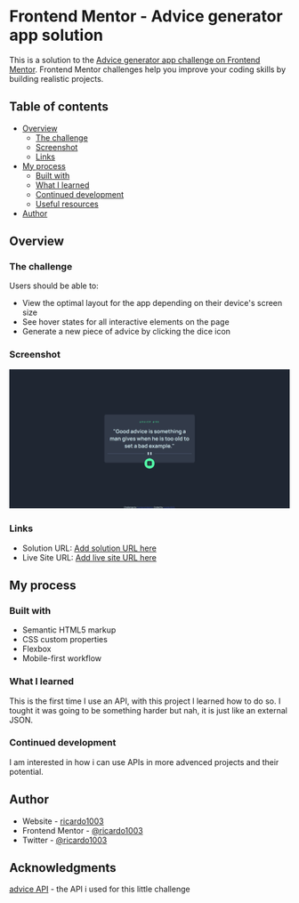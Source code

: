 # Frontend Mentor - Advice generator app solution

This is a solution to the [Advice generator app challenge on Frontend Mentor](https://www.frontendmentor.io/challenges/advice-generator-app-QdUG-13db). Frontend Mentor challenges help you improve your coding skills by building realistic projects.

## Table of contents

- [Overview](#overview)
  - [The challenge](#the-challenge)
  - [Screenshot](#screenshot)
  - [Links](#links)
- [My process](#my-process)
  - [Built with](#built-with)
  - [What I learned](#what-i-learned)
  - [Continued development](#continued-development)
  - [Useful resources](#useful-resources)
- [Author](#author)

## Overview

### The challenge

Users should be able to:

- View the optimal layout for the app depending on their device's screen size
- See hover states for all interactive elements on the page
- Generate a new piece of advice by clicking the dice icon

### Screenshot

![](./images/image.png)

### Links

- Solution URL: [Add solution URL here](https://www.frontendmentor.io/profile/ricardo1003/solutions)
- Live Site URL: [Add live site URL here](https://ricardo1003.github.io/Advice-generator-app/)

## My process

### Built with

- Semantic HTML5 markup
- CSS custom properties
- Flexbox
- Mobile-first workflow

### What I learned

This is the first time I use an API, with this project I learned how to do so. I tought it was going to be something harder but nah, it is just like an external JSON.

### Continued development

I am interested in how i can use APIs in more advenced projects and their potential.

## Author

- Website - [ricardo1003](https://ricardo1003.github.io/Advice-generator-app/)
- Frontend Mentor - [@ricardo1003](https://www.frontendmentor.io/profile/ricardo1003)
- Twitter - [@ricardo1003](https://www.twitter.com/ricardo1003)
## Acknowledgments

[advice API](https://api.adviceslip.com/#endpoint-random) - the API i used for this little challenge
